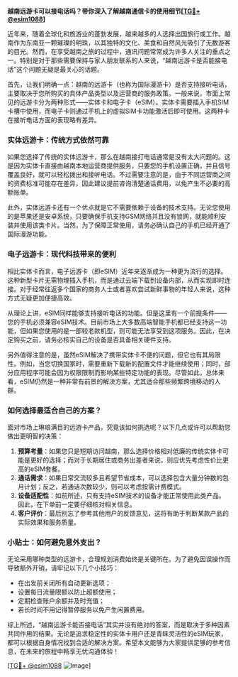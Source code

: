 **越南远游卡可以接电话吗？带你深入了解越南通信卡的使用细节[[TG💪+ @esim1088](https://t.me/s/esim1088)]**

近年来，随着全球化和旅游业的蓬勃发展，越来越多的人选择出国旅行或工作。越南作为东南亚一颗璀璨的明珠，以其独特的文化、美食和自然风光吸引了无数游客的目光。然而，在享受越南之旅的过程中，通讯问题常常成为许多人关注的重点之一。特别是对于那些需要保持与家人朋友联系的人来说，“越南远游卡是否能接电话”这个问题无疑是最关心的话题。

首先，让我们明确一点：越南的远游卡（也称为国际漫游卡）是否支持接听电话，主要取决于您所购买的具体产品类型以及运营商的服务政策。一般来说，市面上常见的远游卡分为两种形式——实体卡和电子卡（eSIM）。实体卡需要插入手机SIM卡槽中使用，而电子卡则通过手机上的虚拟SIM卡功能激活后即可使用。这两种卡在接听电话方面的表现略有差异。

### 实体远游卡：传统方式依然可靠

如果您选择了传统的实体远游卡，那么在越南接打电话通常是没有太大问题的。这是因为实体卡直接由越南本地运营商提供服务，只要您的手机设置正确，并且信号覆盖良好，就可以轻松拨出和接听电话。不过需要注意的是，由于不同运营商之间的资费标准可能存在差异，因此建议提前咨询清楚通话费用，以免产生不必要的高额账单。

此外，实体远游卡还有一个优点就是它不需要依赖于设备的技术支持。无论您使用的是苹果还是安卓系统，只要确保手机支持GSM网络并且没有锁网，就能顺利安装并使用该类卡片。当然，为了保障正常使用，请务必确认自己的手机已经开通了国际漫游功能。

### 电子远游卡：现代科技带来的便利

相比实体卡而言，电子远游卡（即eSIM）近年来逐渐成为一种更为流行的选择。这种新型卡片无需物理插入手机，而是通过云端下载到设备内部，从而实现即时连接。对于经常往返多个国家的商务人士或者喜欢尝试新鲜事物的年轻人来说，这种方式无疑更加便捷高效。

从理论上讲，eSIM同样能够支持接听电话的功能。但是这里有一个前提条件——您的手机必须兼容eSIM技术。目前市场上大多数高端智能手机都已经支持这一功能，但如果您使用的是一部较老款机型，则可能无法享受到这项服务。因此，在决定购买之前，请务必核实自己的设备是否具备相关硬件支持。

另外值得注意的是，虽然eSIM解决了携带实体卡不便的问题，但它也有其局限性。例如，当您切换国家时，需要重新下载新的配置文件才能继续使用；同时，部分应用程序可能会因为权限限制而影响某些特定功能的表现。尽管如此，总体来看，eSIM仍然是一种非常有前景的解决方案，尤其适合那些频繁跨境移动的人群。

### 如何选择最适合自己的方案？

面对市场上琳琅满目的远游卡产品，究竟该如何挑选呢？以下几点或许可以帮助您做出更明智的决策：

1. **预算考量**：如果您只是短期访问越南，那么选择价格相对低廉的传统实体卡可能是更好的选择；而对于长期居住或商务出差者来说，则应优先考虑性价比更高的eSIM套餐。
2. **通话需求**：如果日常交流较多且希望节省成本，可以选择包含大量分钟数的包月计划；反之，若通话次数较少，则可以考虑按需计费模式。
3. **设备适配性**：如前所述，只有支持eSIM技术的设备才能正常使用此类产品。因此，在下单前一定要仔细核对相关信息。
4. **客户评价**：最后别忘了参考其他用户的反馈意见，这将有助于判断某款产品的实际效果和服务质量。

### 小贴士：如何避免意外支出？

无论采用哪种类型的远游卡，合理规划消费始终是关键所在。为了避免因误操作而导致额外开销，请牢记以下几个小技巧：
- 在出发前关闭所有自动更新选项；
- 设置每日流量限额以防止超额使用；
- 定期检查账户余额并及时充值；
- 若长时间不用记得暂停服务以免产生闲置费用。

综上所述，“越南远游卡能否接电话”其实并没有绝对的答案，而是取决于多种因素共同作用的结果。无论是追求稳定性的实体卡用户还是青睐灵活性的eSIM玩家，都可以根据自身情况找到合适的解决方案。希望本文能够为大家提供足够的参考信息，在未来的旅程中畅享无忧沟通体验！

[[TG💪+ @esim1088](https://t.me/s/esim1088) ![Image](https://i.postimg.cc/4NQfJmqS/Snipaste-2025-05-13-00-14-12.png)]